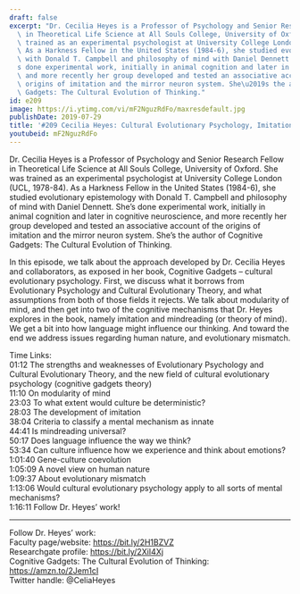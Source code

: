 ```yaml
---
draft: false
excerpt: "Dr. Cecilia Heyes is a Professor of Psychology and Senior Research Fellow\
  \ in Theoretical Life Science at All Souls College, University of Oxford. She was\
  \ trained as an experimental psychologist at University College London (UCL, 1978-84).\
  \ As a Harkness Fellow in the United States (1984-6), she studied evolutionary epistemology\
  \ with Donald T. Campbell and philosophy of mind with Daniel Dennett. She\u2019\
  s done experimental work, initially in animal cognition and later in cognitive neuroscience,\
  \ and more recently her group developed and tested an associative account of the\
  \ origins of imitation and the mirror neuron system. She\u2019s the author of Cognitive\
  \ Gadgets: The Cultural Evolution of Thinking."
id: e209
image: https://i.ytimg.com/vi/mF2NguzRdFo/maxresdefault.jpg
publishDate: 2019-07-29
title: '#209 Cecilia Heyes: Cultural Evolutionary Psychology, Imitation, And Mindreading'
youtubeid: mF2NguzRdFo
---
```

Dr. Cecilia Heyes is a Professor of Psychology and Senior Research Fellow in Theoretical Life Science at All Souls College, University of Oxford. She was trained as an experimental psychologist at University College London (UCL, 1978-84). As a Harkness Fellow in the United States (1984-6), she studied evolutionary epistemology with Donald T. Campbell and philosophy of mind with Daniel Dennett. She’s done experimental work, initially in animal cognition and later in cognitive neuroscience, and more recently her group developed and tested an associative account of the origins of imitation and the mirror neuron system. She’s the author of Cognitive Gadgets: The Cultural Evolution of Thinking.

In this episode, we talk about the approach developed by Dr. Cecilia Heyes and collaborators, as exposed in her book, Cognitive Gadgets – cultural evolutionary psychology. First, we discuss what it borrows from Evolutionary Psychology and Cultural Evolutionary Theory, and what assumptions from both of those fields it rejects. We talk about modularity of mind, and then get into two of the cognitive mechanisms that Dr. Heyes explores in the book, namely imitation and mindreading (or theory of mind). We get a bit into how language might influence our thinking. And toward the end we address issues regarding human nature, and evolutionary mismatch.

Time Links:  
01:12  The strengths and weaknesses of Evolutionary Psychology and Cultural Evolutionary Theory, and the new field of cultural evolutionary psychology (cognitive gadgets theory)  
11:10  On modularity of mind  
23:03  To what extent would culture be deterministic?                                   
28:03  The development of imitation  
38:04  Criteria to classify a mental mechanism as innate  
44:41  Is mindreading universal?  
50:17  Does language influence the way we think?  
53:34  Can culture influence how we experience and think about emotions?  
1:01:40  Gene-culture coevolution  
1:05:09  A novel view on human nature  
1:09:37  About evolutionary mismatch  
1:13:06  Would cultural evolutionary psychology apply to all sorts of mental mechanisms?  
1:16:11  Follow Dr. Heyes’ work!

---

Follow Dr. Heyes’ work:  
Faculty page/website: https://bit.ly/2H1BZVZ  
Researchgate profile: https://bit.ly/2XiI4Xj  
Cognitive Gadgets: The Cultural Evolution of Thinking: https://amzn.to/2Jem1cI  
Twitter handle: @CeliaHeyes
